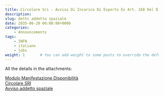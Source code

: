 ```yaml
---
title: Circolare Sri - Avviso Di Incarico Di Esperto Ex Art. 168 Del D.P.R. 18/67 Con Funzioni Di Addetto Spaziale Presso L’Ambasciata D’Italia In New Delhi 
description: 
slug: delhi addetto spaziale
date: 2035-06-20 00:00:00+0000
categories:
    - Announcements
tags:
    - INFN
    - italiano
    - jobs
weight: 1       # You can add weight to some posts to override the default sorting (date descending)
---
```


All the details in the attachments:


[Modulo Manifestazione Disponibilità](ALLEGATO-1-ModuloManifestazioneDisponibilita.pdf)  
[Circolare SRI](AOO_SRI-2025-0000040-Circolare-SRI_avviso-addetto-spaziale-New-Delhi_Signed.pdf)  
[Avviso addetto spaziale](avviso-addetto-spaziale-New-Delhi_Firmato.pdf)  

